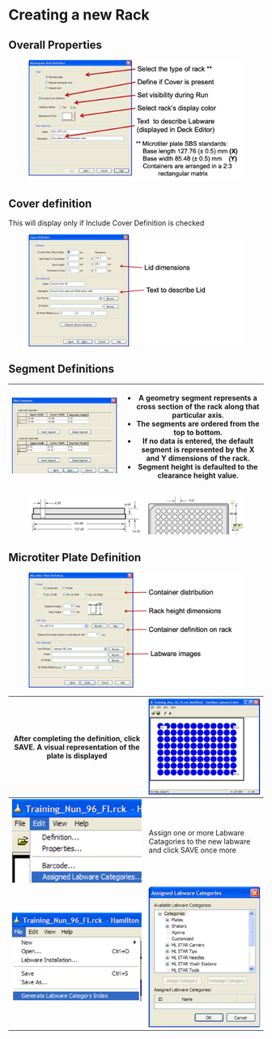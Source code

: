 # Creating a new Rack

## Overall Properties

<figure><img src="../../.gitbook/assets/image (36) (1).png" alt=""><figcaption></figcaption></figure>

## Cover definition

This will display only if Include Cover Definition is checked

<figure><img src="../../.gitbook/assets/image (38) (1).png" alt=""><figcaption></figcaption></figure>

## Segment Definitions



| <img src="../../.gitbook/assets/image (40) (1).png" alt="" data-size="original"> | <ul><li>A geometry segment represents a cross section of the rack along that particular axis.</li><li>The segments are ordered from the top to bottom.</li><li>If no data is entered, the default segment is represented by the X and Y dimensions of the rack.</li><li>Segment height is defaulted to the clearance height value.</li></ul> |
| -------------------------------------------------------------------------------- | -------------------------------------------------------------------------------------------------------------------------------------------------------------------------------------------------------------------------------------------------------------------------------------------------------------------------------------------- |

<figure><img src="../../.gitbook/assets/image (41) (1).png" alt=""><figcaption></figcaption></figure>

## Microtiter Plate Definition

<figure><img src="../../.gitbook/assets/image (42) (1).png" alt=""><figcaption></figcaption></figure>



| After completing the definition, click SAVE. A visual representation of the plate is displayed | <img src="../../.gitbook/assets/image (44) (1).png" alt="" data-size="original">  |
| ---------------------------------------------------------------------------------------------- | --------------------------------------------------------------------------------- |
| <img src="../../.gitbook/assets/image (46) (1).png" alt="" data-size="original">               | Assign one or more Labware Catagories to the new labware and click SAVE once more |
| <img src="../../.gitbook/assets/image (49) (1).png" alt="" data-size="original">               | <img src="../../.gitbook/assets/image (48) (1).png" alt="" data-size="original">  |
